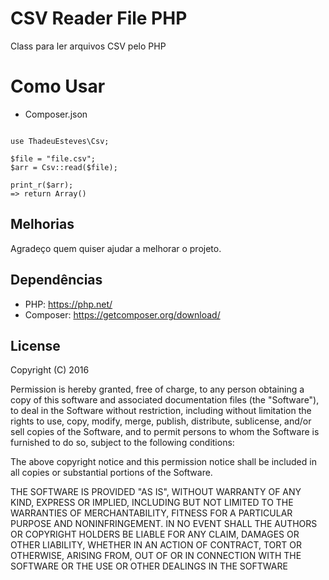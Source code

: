# CSV Reader File PHP

Class para ler arquivos CSV pelo PHP

# Como Usar

* Composer.json
```
```


```
use ThadeuEsteves\Csv;
```

```
$file = "file.csv";
$arr = Csv::read($file);
```

```
print_r($arr);
=> return Array()
```

## Melhorias
Agradeço quem quiser ajudar a melhorar o projeto.

## Dependências

* PHP: https://php.net/
* Composer: https://getcomposer.org/download/

## License

Copyright (C) 2016

Permission is hereby granted, free of charge, to any person obtaining a copy of this software and associated documentation files (the "Software"), to deal in the Software without restriction, including without limitation the rights to use, copy, modify, merge, publish, distribute, sublicense, and/or sell copies of the Software, and to permit persons to whom the Software is furnished to do so, subject to the following conditions:

The above copyright notice and this permission notice shall be included in all copies or substantial portions of the Software.

THE SOFTWARE IS PROVIDED "AS IS", WITHOUT WARRANTY OF ANY KIND, EXPRESS OR IMPLIED, INCLUDING BUT NOT LIMITED TO THE WARRANTIES OF MERCHANTABILITY, FITNESS FOR A PARTICULAR PURPOSE AND NONINFRINGEMENT. IN NO EVENT SHALL THE AUTHORS OR COPYRIGHT HOLDERS BE LIABLE FOR ANY CLAIM, DAMAGES OR OTHER LIABILITY, WHETHER IN AN ACTION OF CONTRACT, TORT OR OTHERWISE, ARISING FROM, OUT OF OR IN CONNECTION WITH THE SOFTWARE OR THE USE OR OTHER DEALINGS IN THE SOFTWARE